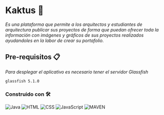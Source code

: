 # Kaktus 🌵

_Es una plataforma que permite a los arquitectos y estudiantes de arquitectura publicar sus proyectos de forma que puedan ofrecer toda la información con imágenes y gráficos de sus proyectos realizados ayudandoles en la labor de crear su portafolio._

## Pre-requisitos 📋

_Para desplegar el aplicativo es necesario tener el servidor Glassfish_

```
glassfish 5.1.0
```
### Construido con 🛠️

<img alt="Java" src="https://img.shields.io/badge/Java-333.svg?logo=java&logoColor=white"> <img alt="HTML" src="https://img.shields.io/badge/HTML-E34F26.svg?logo=html5&logoColor=white"> <img alt="CSS" src="https://img.shields.io/badge/CSS-1572B6.svg?logo=css3&logoColor=white"> <img alt="JavaScript" src="https://img.shields.io/badge/JavaScript-F7DF1E.svg?logo=javascript&logoColor=black"> <img alt="MAVEN" src="https://img.shields.io/badge/Maven-E34F26.svg?logo=java&logoColor=white">
